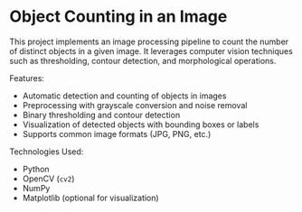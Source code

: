 # Object Counting in an Image

This project implements an image processing pipeline to count the number of distinct objects in a given image.
It leverages computer vision techniques such as thresholding, contour detection, and morphological operations.

Features:

- Automatic detection and counting of objects in images
- Preprocessing with grayscale conversion and noise removal
- Binary thresholding and contour detection
- Visualization of detected objects with bounding boxes or labels
- Supports common image formats (JPG, PNG, etc.)

Technologies Used:

- Python
- OpenCV (`cv2`)
- NumPy
- Matplotlib (optional for visualization)
